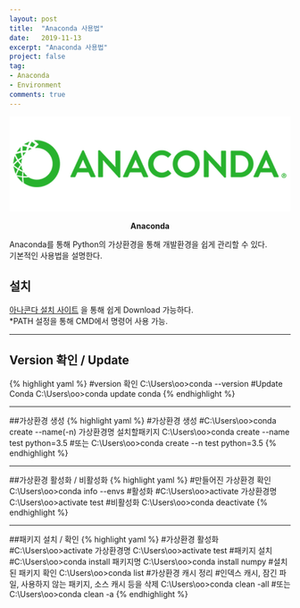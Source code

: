 ```yaml
---
layout: post
title:  "Anaconda 사용법"
date:   2019-11-13
excerpt: "Anaconda 사용법"
project: false
tag:
- Anaconda
- Environment
comments: true
---
```


![Anaconda-logo](/assets/img/anaconda-logo2.png)    
    
<center><b>Anaconda</b></center>
     
Anaconda를 통해 Python의 가상환경을 통해 개발환경을 쉽게 관리할 수 있다.<br>
기본적인 사용법을 설명한다.
      
## 설치
[아나콘다 설치 사이트](https://www.anaconda.com/distribution/#download-section) 을 통해 쉽게 Download 가능하다.<br>
*PATH 설정을 통해 CMD에서 명령어 사용 가능.<br>

---

## Version 확인 / Update

{% highlight yaml %}
#version 확인
C:\Users\oo>conda --version
#Update Conda
C:\Users\oo>conda update conda
{% endhighlight %}

---

##가상환경 생성
{% highlight yaml %}
#가상환경 생성
#C:\Users\oo>conda create --name(-n) 가상환경명 설치할패키지
C:\Users\oo>conda create --name test python=3.5
#또는
C:\Users\oo>conda create --n test python=3.5
{% endhighlight %}

---

##가상환경 활성화 / 비활성화
{% highlight yaml %}
#만들어진 가상환경 확인
C:\Users\oo>conda info --envs
#활성화
#C:\Users\oo>activate 가상환경명
C:\Users\oo>activate test
#비활성화
C:\Users\oo>conda deactivate
{% endhighlight %}

---

##패키지 설치 / 확인
{% highlight yaml %}
#가상환경 활성화
#C:\Users\oo>activate 가상환경명
C:\Users\oo>activate test
#패키지 설치
#C:\Users\oo>conda install 패키지명
C:\Users\oo>conda install numpy
#설치된 패키지 확인
C:\Users\oo>conda list
#가상환경 캐시 정리
#인덱스 캐시, 잠긴 파일, 사용하지 않는 패키지, 소스 캐시 등을 삭제
C:\Users\oo>conda clean -all
#또는
C:\Users\oo>conda clean -a
{% endhighlight %}

